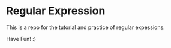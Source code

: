 # Regular Expression

This is a repo for the tutorial and practice of regular expessions. 

Have Fun! :) 

